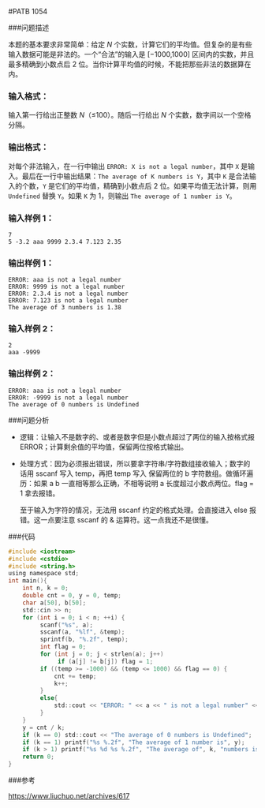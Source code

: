 #PATB 1054

###问题描述

本题的基本要求非常简单：给定 *N* 个实数，计算它们的平均值。但复杂的是有些输入数据可能是非法的。一个“合法”的输入是 [−1000,1000] 区间内的实数，并且最多精确到小数点后 2 位。当你计算平均值的时候，不能把那些非法的数据算在内。

### 输入格式：

输入第一行给出正整数 *N*（≤100）。随后一行给出 *N* 个实数，数字间以一个空格分隔。

### 输出格式：

对每个非法输入，在一行中输出 `ERROR: X is not a legal number`，其中 `X` 是输入。最后在一行中输出结果：`The average of K numbers is Y`，其中 `K` 是合法输入的个数，`Y` 是它们的平均值，精确到小数点后 2 位。如果平均值无法计算，则用 `Undefined` 替换 `Y`。如果 `K` 为 1，则输出 `The average of 1 number is Y`。

### 输入样例 1：

```in
7
5 -3.2 aaa 9999 2.3.4 7.123 2.35
```

### 输出样例 1：

```out
ERROR: aaa is not a legal number
ERROR: 9999 is not a legal number
ERROR: 2.3.4 is not a legal number
ERROR: 7.123 is not a legal number
The average of 3 numbers is 1.38
```

### 输入样例 2：

```in
2
aaa -9999
```

### 输出样例 2：

```out
ERROR: aaa is not a legal number
ERROR: -9999 is not a legal number
The average of 0 numbers is Undefined
```

###问题分析

- 逻辑：让输入不是数字的、或者是数字但是小数点超过了两位的输入按格式报ERROR；计算剩余值的平均值，保留两位按格式输出。

- 处理方式：因为必须报出错误，所以要拿字符串/字符数组接收输入；数字的话用 sscanf 写入 temp，再把 temp 写入 保留两位的 b 字符数组。做循环遍历：如果 a b 一直相等那么正确，不相等说明 a 长度超过小数点两位。flag = 1 拿去报错。

  至于输入为字符的情况，无法用 sscanf 约定的格式处理。会直接进入 else 报错。这一点要注意 sscanf 的 & 运算符。这一点我还不是很懂。

###代码

```c
#include <iostream>
#include <cstdio>
#include <string.h>
using namespace std;
int main(){
	int n, k = 0;
	double cnt = 0, y = 0, temp;
	char a[50], b[50];
	std::cin >> n;
	for (int i = 0; i < n; ++i) {
		 scanf("%s", a);
		 sscanf(a, "%lf", &temp);
		 sprintf(b, "%.2f", temp);
		 int flag = 0;
		 for (int j = 0; j < strlen(a); j++)
		 	  if (a[j] != b[j]) flag = 1;
		 if ((temp >= -1000) && (temp <= 1000) && flag == 0) {
		 	 cnt += temp;
		 	 k++;
		 }
		 else{
		 	 std::cout << "ERROR: " << a << " is not a legal number" << endl;
		 }
	}
	y = cnt / k;
	if (k == 0) std::cout << "The average of 0 numbers is Undefined";
	if (k == 1) printf("%s %.2f", "The average of 1 number is", y);
	if (k > 1) printf("%s %d %s %.2f", "The average of", k, "numbers is", y); // .2f y
	return 0;
}
```

###参考

https://www.liuchuo.net/archives/617